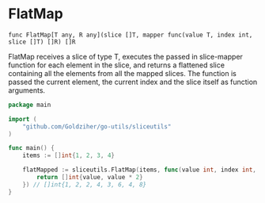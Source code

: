 # FlatMap

`func FlatMap[T any, R any](slice []T, mapper func(value T, index int, slice []T) []R) []R`

FlatMap receives a slice of type T, executes the passed in slice-mapper function for each element in the slice, and
returns a flattened slice containing all the elements from all the mapped slices.
The function is passed the current element, the current index and the slice itself as function arguments.

```go
package main

import (
	"github.com/Goldziher/go-utils/sliceutils"
)

func main() {
	items := []int{1, 2, 3, 4}

	flatMapped := sliceutils.FlatMap(items, func(value int, index int, slice []int) []int {
		return []int{value, value * 2}
	}) // []int{1, 2, 2, 4, 3, 6, 4, 8}
}
```
